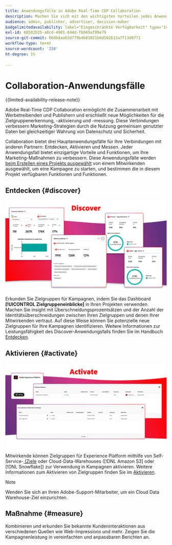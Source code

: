 ```yaml
---
title: Anwendungsfälle in Adobe Real-Time CDP Collaboration
description: Machen Sie sich mit den wichtigsten Vorteilen jedes Anwendungsfalls von Adobe Real-Time CDP Collaboration vertraut.
audience: admin, publisher, advertiser, decision-maker
badgelimitedavailability: label="Eingeschränkte Verfügbarkeit" type="Informative" url="https://helpx.adobe.com/de/legal/product-descriptions/real-time-customer-data-platform-collaboration.html newtab=true"
exl-id: 88582b25-a0cd-4901-844d-fb049af09e79
source-git-commit: 66db8aa03d779b4b81021b6d502613a7f13d0771
workflow-type: tm+mt
source-wordcount: '258'
ht-degree: 1%

---
```


# Collaboration-Anwendungsfälle

{{limited-availability-release-note}}

Adobe Real-Time CDP Collaboration ermöglicht die Zusammenarbeit mit Werbetreibenden und Publishern und erschließt neue Möglichkeiten für die Zielgruppenerkennung, -aktivierung und -messung. Diese Verbindungen verbessern Marketing-Strategien durch die Nutzung gemeinsam genutzter Daten bei gleichzeitiger Wahrung von Datenschutz und Sicherheit.

Collaboration bietet drei Hauptanwendungsfälle für Ihre Verbindungen mit anderen Partnern: Entdecken, Aktivieren und Messen. Jeder Anwendungsfall bietet einzigartige Vorteile und Funktionen, um Ihre Marketing-Maßnahmen zu verbessern. Diese Anwendungsfälle werden [beim Erstellen eines Projekts ausgewählt](../collaborate/manage-projects.md#project-use-cases) von einem Mitwirkenden ausgewählt, um eine Kampagne zu starten, und bestimmen die in diesem Projekt verfügbaren Funktionen und Funktionen.

## Entdecken {#discover}

![Dashboard-Module für Zielgruppeneinblicke entdecken.](/help/assets/use-cases/discover.png)

Erkunden Sie Zielgruppen für Kampagnen, indem Sie das Dashboard **[!UICONTROL Zielgruppeneinblicke]** in Ihren Projekten verwenden. Machen Sie insight mit Überschneidungsprozentsätzen und der Anzahl der Identitätsüberschneidungen zwischen Ihren Zielgruppen und denen Ihrer Mitwirkenden vertraut. Auf diese Weise können Sie potenzielle neue Zielgruppen für Ihre Kampagnen identifizieren. Weitere Informationen zur Leistungsfähigkeit des Discover-Anwendungsfalls finden Sie im Handbuch [Entdecken](../collaborate/discover.md).

## Aktivieren {#activate}

![Dashboard-Module für Zielgruppen aktivieren.](/help/assets/use-cases/activate.png)

Mitwirkende können Zielgruppen für Experience Platform mithilfe von Self-Service-[ (Ziele](/help/guide/destinations/experience-platform.md) oder Cloud-Data-Warehouses ([!DNL Amazon S3] oder [!DNL Snowflake]) zur Verwendung in Kampagnen aktivieren. Weitere Informationen zum Aktivieren von Zielgruppen finden Sie im [Aktivieren](../collaborate/activate.md).

>[!NOTE]
>
> Wenden Sie sich an Ihren Adobe-Support-Mitarbeiter, um ein Cloud Data Warehouse-Ziel einzurichten.

## Maßnahme {#measure}

Kombinieren und erkunden Sie bekannte Kundeninteraktionen aus verschiedenen Quellen wie Web-Impressions und mehr. Zeigen Sie die Kampagnenleistung in vereinfachten und anpassbaren Berichten an.
